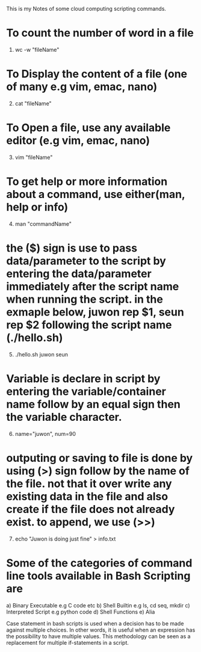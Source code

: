 This is my Notes of some cloud computing scripting commands.
# To count the number of word in a file
1. wc -w "fileName"
# To Display the content of a file (one of many e.g vim, emac, nano)
2. cat "fileName"
# To Open a file, use any available editor (e.g vim, emac, nano)
3. vim "fileName"
# To get help or more information about a command, use either(man, help or info)
4. man "commandName"
# the ($) sign is use to pass data/parameter to the script by entering the data/parameter immediately after the script name when running the script. in the exmaple below, juwon rep $1, seun rep $2 following the script name (./hello.sh)
5. ./hello.sh juwon seun
# Variable is declare in script by entering the variable/container name follow by an equal sign then the variable character.
6. name="juwon", num=90
# outputing or saving to file is done by using (>) sign follow by the name of the file. not that it over write any existing data in the file and also create if the file does not already exist. to append, we use (>>)
7. echo "Juwon is doing just fine" > info.txt
# Some of the categories of command line tools available in Bash Scripting are 
a) Binary Executable e.g C code etc
b) Shell Builtin e.g ls, cd seq, mkdir
c) Interpreted Script e.g python code
d) Shell Functions 
e) Alia
<!-- CAse Statement -->
Case statement in bash scripts is used when a decision has to be made against multiple choices. In other words, it is useful when an expression has the possibility to have multiple values. This methodology can be seen as a replacement for multiple if-statements in a script.